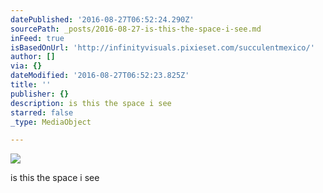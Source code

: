 ```yaml
---
datePublished: '2016-08-27T06:52:24.290Z'
sourcePath: _posts/2016-08-27-is-this-the-space-i-see.md
inFeed: true
isBasedOnUrl: 'http://infinityvisuals.pixieset.com/succulentmexico/'
author: []
via: {}
dateModified: '2016-08-27T06:52:23.825Z'
title: ''
publisher: {}
description: is this the space i see
starred: false
_type: MediaObject

---
```

![](https://the-grid-user-content.s3-us-west-2.amazonaws.com/fcbbca87-27d9-4dad-8a8a-a8674b12abfb.jpg)

is this the space i see